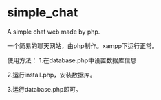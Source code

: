 # simple_chat
A simple chat web made by php.

一个简易的聊天网站，由php制作。xampp下运行正常。

使用方法：
1.在database.php中设置数据库信息

2.运行install.php，安装数据库。

3.运行database.php即可。

